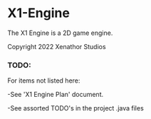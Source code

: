 # X1-Engine
The X1 Engine is a 2D game engine.

Copyright 2022 Xenathor Studios


### TODO:
For items not listed here:

-See 'X1 Engine Plan' document.

-See assorted TODO's in the project .java files
